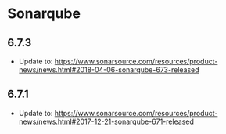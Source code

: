 # Sonarqube

## 6.7.3

- Update to: https://www.sonarsource.com/resources/product-news/news.html#2018-04-06-sonarqube-673-released

## 6.7.1

- Update to: https://www.sonarsource.com/resources/product-news/news.html#2017-12-21-sonarqube-671-released
